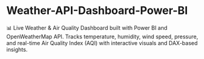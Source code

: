 # Weather-API-Dashboard-Power-BI
📊 Live Weather &amp; Air Quality Dashboard built with Power BI and OpenWeatherMap API. Tracks temperature, humidity, wind speed, pressure, and real-time Air Quality Index (AQI) with interactive visuals and DAX-based insights.
